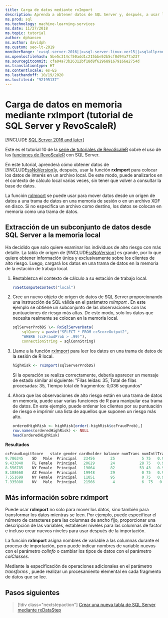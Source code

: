 ```yaml
---
title: Carga de datos mediante rxImport
description: Aprenda a obtener datos de SQL Server y, después, a usar la función rxImport para colocar los datos de interés en un archivo local.
ms.prod: sql
ms.technology: machine-learning-services
ms.date: 11/27/2018
ms.topic: tutorial
author: dphansen
ms.author: davidph
ms.custom: seo-lt-2019
monikerRange: '>=sql-server-2016||>=sql-server-linux-ver15||=sqlallproducts-allversions'
ms.openlocfilehash: 5be5c314cf50add1c215bbe52b5cf0d94a77a237
ms.sourcegitcommit: cfa04a73b26312bf18d8f6296891679166e2754d
ms.translationtype: HT
ms.contentlocale: es-ES
ms.lasthandoff: 10/19/2020
ms.locfileid: "92195137"
---
```

# <a name="load-data-into-memory-using-rximport-sql-server-and-revoscaler-tutorial"></a>Carga de datos en memoria mediante rxImport (tutorial de SQL Server y RevoScaleR)
[!INCLUDE [SQL Server 2016 and later](../../includes/applies-to-version/sqlserver2016.md)]

Este es el tutorial 10 de la [serie de tutoriales de RevoScaleR](deepdive-data-science-deep-dive-using-the-revoscaler-packages.md) sobre el uso de las [funciones de RevoScaleR](/machine-learning-server/r-reference/revoscaler/revoscaler) con SQL Server.

En este tutorial, aprenderá cómo obtener datos de [!INCLUDE[ssNoVersion](../../includes/ssnoversion-md.md)]y, después, usar la función **rxImport** para colocar los datos de interés en un archivo local. De este modo, puede analizarlos en el contexto de cálculo local varias veces, sin tener que volver a consultar la base de datos.

La función [rxImport](/machine-learning-server/r-reference/revoscaler/rximport) se puede usar para mover datos desde un origen de datos a una trama de datos en una memoria de sesión o en un archivo XDF en disco. Si no especifica un archivo como destino, los datos se colocan en memoria como una trama de datos.

## <a name="extract-a-subset-of-data-from-sql-server-to-local-memory"></a>Extracción de un subconjunto de datos desde SQL Server a la memoria local

Ha decidido que solo quiere examinar los individuos de alto riesgo con más detalle. La tabla de origen de [!INCLUDE[ssNoVersion](../../includes/ssnoversion-md.md)] es grande, por lo que quiere obtener información única y exclusivamente sobre los clientes de alto riesgo. Luego, cargará los datos en una trama de datos en la memoria de la estación de trabajo local.

1. Restablezca el contexto de cálculo a su estación de trabajo local.

    ```R
    rxSetComputeContext("local")
    ```

2. Cree un nuevo objeto de origen de datos de SQL Server proporcionando una instrucción de SQL válida en el parámetro *rxImport* . En este ejemplo se obtiene un subconjunto de las observaciones con las puntuaciones de riesgo más altas. De este modo, solo los datos que necesita realmente se colocan en la memoria local.

    ```R
    sqlServerProbDS \<- RxSqlServerData(
        sqlQuery = paste("SELECT * FROM ccScoreOutput2",
        "WHERE (ccFraudProb > .99)"),
        connectionString = sqlConnString)
    ```

3. Llame a la función [rxImport](/machine-learning-server/r-reference/revoscaler/rximport) para leer los datos en una trama de datos de la sesión de R local.

    ```R
    highRisk <- rxImport(sqlServerProbDS)
    ```

    Si la operación se realiza correctamente, debería aparecer un mensaje de estado similar al siguiente: "Filas leídas: 35, Total de filas procesadas: 35, Tiempo total de fragmentos: 0,036 segundos"

4. Ahora que las observaciones de alto riesgo están en una trama de datos en memoria, puede usar varias funciones de R para manipular esa trama de datos. En este ejemplo, puede ordenar los clientes por su puntuación de riesgo e imprimir una lista de aquellos que suponen un riesgo más alto.

    ```R
    orderedHighRisk <- highRisk[order(-highRisk$ccFraudProb),]
    row.names(orderedHighRisk) <- NULL
    head(orderedHighRisk)
    ```

**Resultados**

```R
ccFraudLogitScore   state gender cardholder balance numTrans numIntlTrans creditLine ccFraudProb1
9.786345    SD   Male  Principal   23456       25            5 75   0.99994382
9.433040    FL Female  Principal   20629       24           28 75   0.99992003
8.556785    NY Female  Principal   19064       82           53 43   0.99980784
8.188668    AZ Female  Principal   19948       29            0 75   0.99972235
7.551699    NY Female  Principal   11051       95            0 75   0.99947516
7.335080    NV   Male  Principal   21566        4            6  75   0.9993482
```

## <a name="more-about-rximport"></a>Más información sobre rxImport

Puede usar **rxImport** no solo para mover los datos, sino también para transformar los datos mientras se leen. Por ejemplo, puede especificar el número de caracteres para las columnas de ancho fijo, proporcionar una descripción de las variables, establecer niveles para las columnas de factor e incluso crear nuevos niveles para usar después de la importación.

La función **rxImport** asigna nombres de variable a las columnas durante el proceso de importación, pero puede indicar nombres de variable nuevos con el parámetro *colInfo* o cambiar los tipos de datos con el parámetro *colClasses*.

Mediante la especificación de operaciones adicionales en el parámetro *transforms* , puede realizar un procesamiento elemental en cada fragmento de datos que se lee.

## <a name="next-steps"></a>Pasos siguientes

> [!div class="nextstepaction"]
> [Crear una nueva tabla de SQL Server mediante rxDataStep](../../machine-learning/tutorials/deepdive-move-data-between-sql-server-and-xdf-file.md)